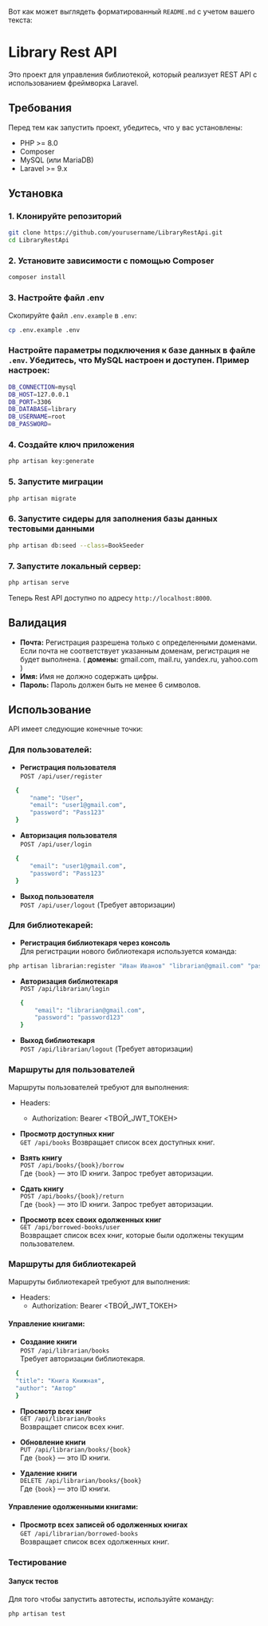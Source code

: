 Вот как может выглядеть форматированный `README.md` с учетом вашего текста:


# Library Rest API
Это проект для управления библиотекой, который реализует REST API с использованием фреймворка Laravel.

## Требования
Перед тем как запустить проект, убедитесь, что у вас установлены:

- PHP >= 8.0
- Composer
- MySQL (или MariaDB)
- Laravel >= 9.x

## Установка
### 1. Клонируйте репозиторий
```bash
git clone https://github.com/yourusername/LibraryRestApi.git
cd LibraryRestApi
```

### 2. Установите зависимости с помощью Composer
```bash
composer install
```

### 3. Настройте файл .env
Скопируйте файл `.env.example` в `.env`:
```bash
cp .env.example .env
```

### Настройте параметры подключения к базе данных в файле `.env`. Убедитесь, что MySQL настроен и доступен. Пример настроек:
```bash
DB_CONNECTION=mysql
DB_HOST=127.0.0.1
DB_PORT=3306
DB_DATABASE=library
DB_USERNAME=root
DB_PASSWORD=
```

### 4. Создайте ключ приложения
```bash
php artisan key:generate
```

### 5. Запустите миграции
```bash
php artisan migrate
```

### 6. Запустите сидеры для заполнения базы данных тестовыми данными
```bash
php artisan db:seed --class=BookSeeder
```

### 7. Запустите локальный сервер:
```bash
php artisan serve
```
Теперь Rest API доступно по адресу `http://localhost:8000`.

## Валидация
- **Почта:**  Регистрация разрешена только с определенными доменами. Если почта не соответствует указанным доменам, регистрация не будет выполнена. ( **домены:** gmail.com, mail.ru, yandex.ru, yahoo.com )
- **Имя:**  Имя не должно содержать цифры.
- **Пароль:**  Пароль должен быть не менее 6 символов.

## Использование
API имеет следующие конечные точки:

### Для пользователей:
- **Регистрация пользователя**  
  `POST /api/user/register`

```bash
  {
      "name": "User",
      "email": "user1@gmail.com",
      "password": "Pass123"
  }
```

- **Авторизация пользователя**  
  `POST /api/user/login`
    
```bash
  {
      "email": "user1@gmail.com",
      "password": "Pass123"
  }
```

- **Выход пользователя**  
  `POST /api/user/logout` (Требует авторизации)

### Для библиотекарей:

- **Регистрация библиотекаря через консоль**  
Для регистрации нового библиотекаря используется команда:
```bash
php artisan librarian:register "Иван Иванов" "librarian@gmail.com" "password123"
```
- **Авторизация библиотекаря**  
  `POST /api/librarian/login`

  ```bash
  {
      "email": "librarian@gmail.com",
      "password": "password123"
  }
    ```

- **Выход библиотекаря**  
  `POST /api/librarian/logout` (Требует авторизации)

### Маршруты для пользователей
Маршруты пользователей требуют для выполнения:
- Headers:
    - Authorization: Bearer <ТВОЙ_JWT_ТОКЕН>
    
- **Просмотр доступных книг**  
  `GET /api/books`
   Возвращает список всех доступных книг.

- **Взять книгу**  
  `POST /api/books/{book}/borrow`  
  Где `{book}` — это ID книги. Запрос требует авторизации.

- **Сдать книгу**  
  `POST /api/books/{book}/return`  
  Где `{book}` — это ID книги. Запрос требует авторизации.

- **Просмотр всех своих одолженных книг**  
  `GET /api/borrowed-books/user`  
  Возвращает список всех книг, которые были одолжены текущим пользователем.

### Маршруты для библиотекарей
Маршруты библиотекарей требуют для выполнения:
- Headers:
    - Authorization: Bearer <ТВОЙ_JWT_ТОКЕН>
      
#### Управление книгами:
- **Создание книги**  
  `POST /api/librarian/books`  
  Требует авторизации библиотекаря.
```bash
  {
  "title": "Книга Книжная",
  "author": "Автор"
  }
```

- **Просмотр всех книг**  
  `GET /api/librarian/books`  
  Возвращает список всех книг.

- **Обновление книги**  
  `PUT /api/librarian/books/{book}`  
  Где `{book}` — это ID книги.

- **Удаление книги**  
  `DELETE /api/librarian/books/{book}`  
  Где `{book}` — это ID книги.

#### Управление одолженными книгами:
- **Просмотр всех записей об одолженных книгах**  
  `GET /api/librarian/borrowed-books`  
  Возвращает список всех одолженных книг.


### Тестирование
#### Запуск тестов
Для того чтобы запустить автотесты, используйте команду:
```bash
php artisan test
```

